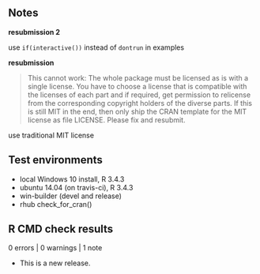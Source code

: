 ## Notes

**resubmission 2**

use `if(interactive())` instead of `dontrun` in examples

**resubmission**

> This cannot work: The whole package must be licensed as is with a single 
license. You have to choose a license that is compatible with the 
licenses of each part and if required, get permission to relicense from 
the corresponding copyright holders of the diverse parts.
If this is still MIT in the end, then only ship the CRAN template for 
the MIT license as file LICENSE.
Please fix and resubmit.

use traditional MIT license


## Test environments
* local Windows 10 install, R 3.4.3
* ubuntu 14.04 (on travis-ci), R 3.4.3
* win-builder (devel and release)
* rhub check_for_cran()

## R CMD check results

0 errors | 0 warnings | 1 note

* This is a new release.
